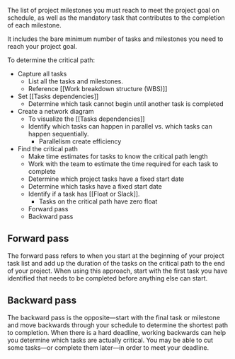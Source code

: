 The list of project milestones you must reach to meet the project goal on schedule, as well as the mandatory task that contributes to the completion of each milestone. 

It includes the bare minimum number of tasks and milestones you need to reach your project goal. 

To determine the critical path:
- Capture all tasks 
	- List all the tasks and milestones. 
	- Reference [[Work breakdown structure (WBS)]]
- Set [[Tasks dependencies]]
	- Determine which task cannot begin until another task is completed
- Create a network diagram
	- To visualize the [[Tasks dependencies]]
	- Identify which tasks can happen in parallel vs. which tasks can happen sequentially.
		- Parallelism create efficiency
- Find the critical path
	- Make time estimates for tasks to know the critical path length
	- Work with the team to estimate the time required for each task to complete
	- Determine which project tasks have a fixed start date
	- Determine which tasks have a fixed start date
	- Identify if a task has [[Float or Slack]].
		- Tasks on the critical path have zero float
	- Forward pass
	- Backward pass

## Forward pass
The forward pass refers to when you start at the beginning of your project task list and add up the duration of the tasks on the critical path to the end of your project. When using this approach, start with the first task you have identified that needs to be completed before anything else can start. 

## Backward pass
The backward pass is the opposite—start with the final task or milestone and move backwards through your schedule to determine the shortest path to completion. When there is a hard deadline, working backwards can help you determine which tasks are actually critical. You may be able to cut some tasks—or complete them later—in order to meet your deadline.  

